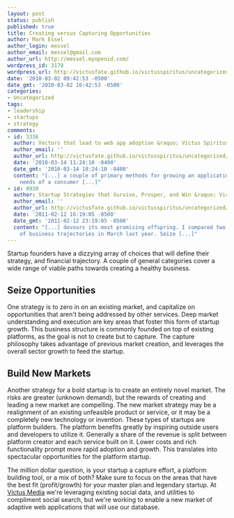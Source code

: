 ```yaml
---
layout: post
status: publish
published: true
title: Creating versus Capturing Opportunities
author: Mark Essel
author_login: messel
author_email: messel@gmail.com
author_url: http://messel.myopenid.com/
wordpress_id: 3170
wordpress_url: http://victusfate.github.io/victusspiritus/uncategorized/2010/03/02/creating-versus-capturing-opportunities/
date: '2010-03-02 09:42:53 -0500'
date_gmt: '2010-03-02 16:42:53 -0500'
categories:
- Uncategorized
tags:
- leadership
- startups
- strategy
comments:
- id: 3336
  author: Vectors that lead to web app adoption &raquo; Victus Spiritus
  author_email: ''
  author_url: http://victusfate.github.io/victusspiritus/uncategorized/2010/03/14/vectors-that-lead-to-web-app-adoption/
  date: '2010-03-14 11:24:10 -0400'
  date_gmt: '2010-03-14 18:24:10 -0400'
  content: "[...] a couple of primary methods for growing an application to meet the
    needs of a consumer [...]"
- id: 8930
  author: Startup Strategies that Survive, Prosper, and Win &raquo; Victus Spiritus
  author_email: ''
  author_url: http://victusfate.github.io/victusspiritus/uncategorized/2011/02/12/startup-strategies-that-survive-prosper-and-win/
  date: '2011-02-12 16:19:05 -0500'
  date_gmt: '2011-02-12 23:19:05 -0500'
  content: "[...] devours its most promising offspring. I compared two simple categories
    of business trajectories in March last year. Seize [...]"
---
```

<p>Startup founders have a dizzying array of choices that will define their strategy, and financial trajectory. A couple of general categories cover a wide range of viable paths towards creating a healthy business. </p>
<h2>Seize Opportunities</h2>
<p>One strategy is to zero in on an existing market, and capitalize on opportunities that aren't being addressed by other services. Deep market understanding and execution are key areas that foster this form of startup growth. This business structure is commonly founded on top of existing platforms, as the goal is not to create but to capture. The capture philosophy takes advantage of previous market creation, and leverages the overall sector growth to feed the startup.</p>
<h2>Build New Markets</h2>
<p>Another strategy for a bold startup is to create an entirely novel market. The risks are greater (unknown demand), but the rewards of creating and leading a new market are compelling. The new market strategy may be a realignment of an existing unfeasible product or service, or it may be a completely new technology or invention. These types of startups are platform builders. The platform benefits greatly by inspiring outside users and developers to utilize it. Generally a share of the revenue is split between platform creator and each service built on it. Lower costs and rich functionality prompt more rapid adoption and growth. This translates into spectacular opportunities for the platform startup.</p>
<p>The million dollar question, is your startup a capture effort, a platform building tool, or a mix of both? Make sure to focus on the areas that have the best fit (profit/growth) for your master plan and legendary startup. At <a href="http://victusmedia.com">Victus Media</a> we're leveraging existing social data, and utilities to compliment social search, but we're working to enable a new market of adaptive web applications that will use our database.</p>
